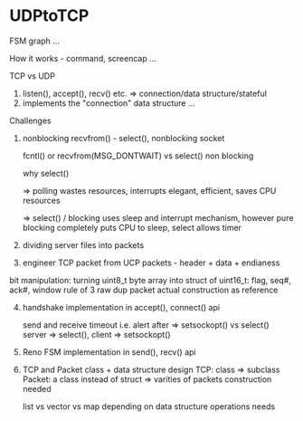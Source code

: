 # UDPtoTCP


FSM graph
...

How it works - command, screencap
...

TCP vs UDP
1. listen(), accept(), recv() etc. => connection/data structure/stateful
2. implements the "connection" data structure
...



Challenges

1. nonblocking recvfrom() - select(), nonblocking socket

	fcntl() or recvfrom(MSG_DONTWAIT) vs select() non blocking

	why select() 

	=> polling wastes resources, interrupts elegant, efficient, saves CPU resources

	=> select() / blocking uses sleep and interrupt mechanism, however pure blocking completely puts CPU to sleep, select allows timer


2. dividing server files into packets

3. engineer TCP packet from UCP packets - header + data + endianess

 bit manipulation: turning uint8_t byte array into struct of uint16_t: flag, seq#, ack#, window
 rule of 3
 raw dup packet actual construction as reference

4. handshake implementation in accept(), connect() api
	
	send and receive timeout i.e. alert after => setsockopt() vs select()
	server => select(), client => setsockopt()


5. Reno FSM implementation in send(), recv() api

6. TCP and Packet class + data structure design
	TCP: class => subclass
	Packet: a class instead of struct => varities of packets construction needed

	list vs vector vs map depending on data structure operations needs


